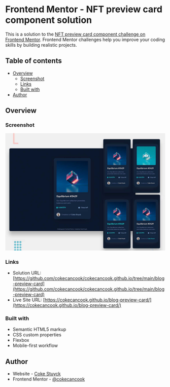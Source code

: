 # Frontend Mentor - NFT preview card component solution

This is a solution to the [NFT preview card component challenge on Frontend Mentor](https://www.frontendmentor.io/challenges/nft-preview-card-component-SbdUL_w0U). Frontend Mentor challenges help you improve your coding skills by building realistic projects.

## Table of contents

- [Overview](#overview)
  - [Screenshot](#screenshot)
  - [Links](#links)
  - [Built with](#built-with)
- [Author](#author)

## Overview

### Screenshot

![](./preview.jpg)

### Links

- Solution URL: [https://github.com/cokecancook/cokecancook.github.io/tree/main/blog-preview-card](https://github.com/cokecancook/cokecancook.github.io/tree/main/blog-preview-card)
- Live Site URL: [https://cokecancook.github.io/blog-preview-card/](https://cokecancook.github.io/blog-preview-card/)

### Built with

- Semantic HTML5 markup
- CSS custom properties
- Flexbox
- Mobile-first workflow

## Author

- Website - [Coke Stuyck](https://cokecancook.github.io)
- Frontend Mentor - [@cokecancook](https://www.frontendmentor.io/profile/cokecancook)
